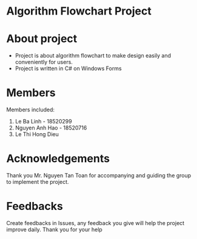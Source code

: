 # Algorithm Flowchart Project


# About project
- Project is about algorithm flowchart to make design easily and conveniently for users. 
- Project is written in C# on Windows Forms
 
# Members
Members included:
1. Le Ba Linh - 18520299
2. Nguyen Anh Hao - 18520716
3. Le Thi Hong Dieu 

# Acknowledgements
Thank you Mr. Nguyen Tan Toan for accompanying and guiding the group to implement the project.

# Feedbacks
Create feedbacks in Issues, any feedback you give will help the project improve daily. Thank you for your help

